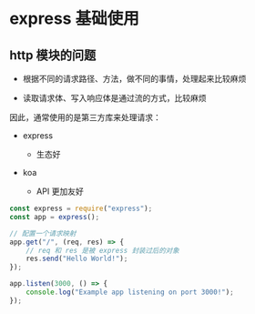 # express 基础使用

## http 模块的问题

-   根据不同的请求路径、方法，做不同的事情，处理起来比较麻烦

-   读取请求体、写入响应体是通过流的方式，比较麻烦

因此，通常使用的是第三方库来处理请求：

-   express

    -   生态好

-   koa

    -   API 更加友好

```js
const express = require("express");
const app = express();

// 配置一个请求映射
app.get("/", (req, res) => {
    // req 和 res 是被 express 封装过后的对象
    res.send("Hello World!");
});

app.listen(3000, () => {
    console.log("Example app listening on port 3000!");
});
```
